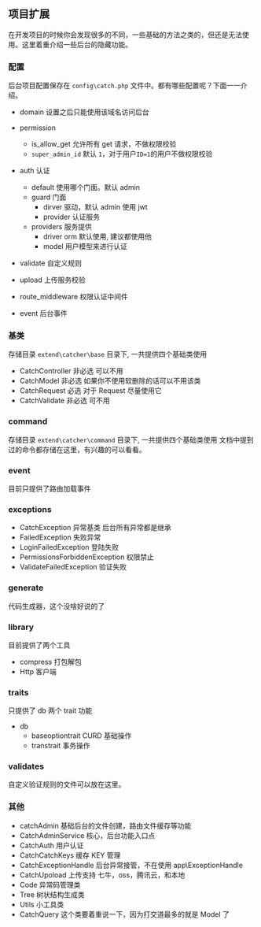 ## 项目扩展
在开发项目的时候你会发现很多的不同，一些基础的方法之类的，但还是无法使用。这里着重介绍一些后台的隐藏功能。

### 配置
后台项目配置保存在 `config\catch.php` 文件中。都有哪些配置呢？下面一一介绍。

- domain 设置之后只能使用该域名访问后台
- permission
  - is_allow_get 允许所有 get 请求，不做权限校验
  - `super_admin_id` 默认 `1`，对于用户`ID=1`的用户不做权限校验
- auth 认证
  - default 使用哪个门面。默认 admin
  - guard 门面 
    - dirver 驱动，默认 admin 使用 jwt
    - provider 认证服务
  - providers 服务提供
    - driver orm 默认使用, 建议都使用他
    - model  用户模型来进行认证

- validate 自定义规则
- upload 上传服务校验
- route_middleware 权限认证中间件
- event 后台事件

### 基类
存储目录 `extend\catcher\base` 目录下, 一共提供四个基础类使用
- CatchController 非必选 可以不用
- CatchModel 非必选 如果你不使用软删除的话可以不用该类
- CatchRequest 必选 对于 Request 尽量使用它
- CatchValidate 非必选 可不用

### command
存储目录 `extend\catcher\command` 目录下, 一共提供四个基础类使用
文档中提到过的命令都存储在这里，有兴趣的可以看看。

### event
目前只提供了路由加载事件

### exceptions
- CatchException 异常基类 后台所有异常都是继承
- FailedException 失败异常
- LoginFailedException 登陆失败
- PermissionsForbiddenException 权限禁止
- ValidateFailedException 验证失败

### generate
代码生成器，这个没啥好说的了

### library
目前提供了两个工具
- compress 打包解包
- Http 客户端

### traits
只提供了 db 两个 trait 功能
 - db
   - baseoptiontrait CURD 基础操作
   - transtrait 事务操作

### validates
自定义验证规则的文件可以放在这里。

### 其他
- catchAdmin 基础后台的文件创建，路由文件缓存等功能
- CatchAdminService 核心，后台功能入口点
- CatchAuth 用户认证
- CatchCatchKeys 缓存 KEY 管理
- CatchExceptionHandle 后台异常接管，不在使用 app\ExceptionHandle
- CatchUpoload 上传支持 七牛，oss，腾讯云，和本地
- Code 异常码管理类
- Tree 树状结构生成类
- Utils 小工具类
- CatchQuery 这个类要着重说一下，因为打交道最多的就是 Model 了
  